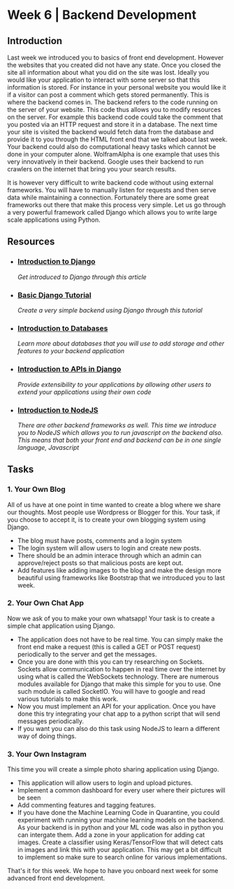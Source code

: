 # Week 6 | Backend Development

## Introduction

Last week we introduced you to basics of front end development. However the websites that you created did not have any state. Once you closed the site all information about what you did on the site was lost. Ideally you would like your application to interact with some server so that this information is stored. For instance in your personal website you would like it if a visitor can post a comment which gets stored permanently. This is where the backend comes in. The backend refers to the code running on the server of your website. This code thus allows you to modify resources on the server. For example this backend code could take the comment that you posted via an HTTP request and store it in a database. The next time your site is visited the backend would fetch data from the database and provide it to you through the HTML front end that we talked about last week. Your backend could also do computational heavy tasks which cannot be done in your computer alone. WolframAlpha is one example that uses this very innovatively in their backend. Google uses their backend to run crawlers on the internet that bring you your search results.

It is however very difficult to write backend code without using external frameworks. You will have to manually listen for requests and then serve data while maintaining a connection. Fortunately there are some great frameworks out there that make this process very simple. Let us go through a very powerful framework called Django which allows you to write large scale applications using Python.

## Resources

- ### [Introduction to Django](https://www.wncc-iitb.org/wiki/index.php/Django)
	*Get introduced to Django through this article*

- ### [Basic Django Tutorial](https://www.wncc-iitb.org/wiki/index.php/The_Django_Logic)
	*Create a very simple backend using Django through this tutorial*

- ### [Introduction to Databases](https://www.wncc-iitb.org/wiki/index.php/Database_Management_System)

	*Learn more about databases that you will use to add storage and other features to your backend application*

- ### [Introduction to APIs in Django](https://www.wncc-iitb.org/wiki/index.php/Django_REST_Framework)
	*Provide extensibility to your applications by allowing other users to extend your applications using their own code*

- ### [Introduction to NodeJS](https://www.wncc-iitb.org/wiki/index.php/Node.js)
	*There are other backend frameworks as well. This time we introduce you to NodeJS which allows you to run javascript on the backend also. This means that both your front end and backend can be in one single language, Javascript*
## Tasks

### 1. Your Own Blog

All of us have at one point in time wanted to create a blog where we share our thoughts. Most people use Wordpress or Blogger for this. Your task, if you choose to accept it, is to create your own blogging system using Django.

- The blog must have posts, comments and a login system
- The login system will allow users to login and create new posts.
- There should be an admin interace through which an admin can approve/reject posts so that malicious posts are kept out.
- Add features like adding images to the blog and make the design more beautiful using frameworks like Bootstrap that we introduced you to last week.

### 2. Your Own Chat App

Now we ask of you to make your own whatsapp! Your task is to create a simple chat application using Django.

- The application does not have to be real time. You can simply make the front end make a request (this is called a GET or POST request) periodically to the server and get the messages.
- Once you are done with this you can try researching on Sockets. Sockets allow communication to happen in real time over the internet by using what is called the WebSockets technology. There are numerous modules available for Django that make this simple for you to use. One such module is called SocketIO. You will have to google and read various tutorials to make this work.
- Now you must implement an API for your application. Once you have done this try integrating your chat app to a python script that will send messages periodically.
- If you want you can also do this task using NodeJS to learn a different way of doing things.

### 3. Your Own Instagram

This time you will create a simple photo sharing application using Django.

- This application will allow users to login and upload pictures.
- Implement a common dashboard for every user where their pictures will be seen
- Add commenting features and tagging features.
- If you have done the Machine Learning Code in Quarantine, you could experiment with running your machine learning models on the backend. As your backend is in python and your ML code was also in python you can intergate them. Add a zone in your application for adding cat images. Create a classifier using Keras/TensorFlow that will detect cats in images and link this with your application. This may get a bit difficult to implement so make sure to search online for various implementations.

That's it for this week. We hope to have you onboard next week for some advanced front end development.
